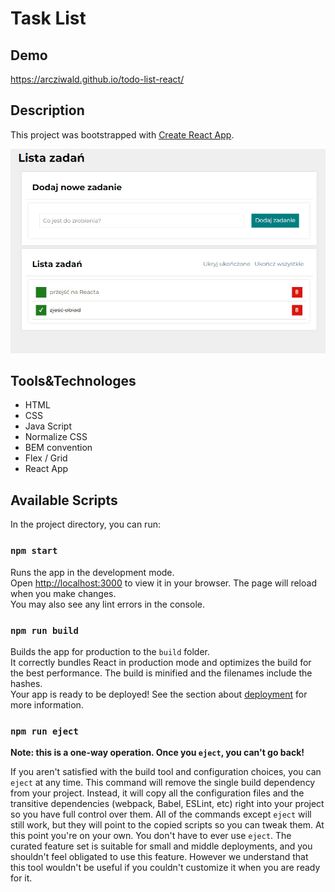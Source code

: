 # Task List

## Demo

https://arcziwald.github.io/todo-list-react/

## Description

This project was bootstrapped with [Create React App](https://github.com/facebook/create-react-app).

![presentation list to do](images/todo-list-react.gif)

## Tools&Technologes

- HTML
- CSS
- Java Script
- Normalize CSS
- BEM convention
- Flex / Grid
- React App

## Available Scripts

In the project directory, you can run:

### `npm start`
Runs the app in the development mode.\
Open [http://localhost:3000](http://localhost:3000) to view it in your browser.
The page will reload when you make changes.\
You may also see any lint errors in the console.

### `npm run build`
Builds the app for production to the `build` folder.\
It correctly bundles React in production mode and optimizes the build for the best performance.
The build is minified and the filenames include the hashes.\
Your app is ready to be deployed!
See the section about [deployment](https://facebook.github.io/create-react-app/docs/deployment) for more information.

### `npm run eject`
**Note: this is a one-way operation. Once you `eject`, you can't go back!**

If you aren't satisfied with the build tool and configuration choices, you can `eject` at any time. 
This command will remove the single build dependency from your project.
Instead, it will copy all the configuration files and the transitive dependencies (webpack, Babel, ESLint, etc) 
right into your project so you have full control over them. All of the commands except `eject` will still work, 
but they will point to the copied scripts so you can tweak them. At this point you're on your own.
You don't have to ever use `eject`. The curated feature set is suitable for small and middle deployments, 
and you shouldn't feel obligated to use this feature. However we understand that this tool wouldn't be useful 
if you couldn't customize it when you are ready for it.



